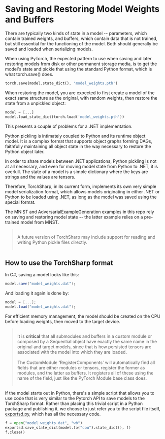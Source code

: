 # Saving and Restoring Model Weights and Buffers

There are typically two kinds of state in a model -- parameters, which contain trained weights, and buffers, which contain data that is not trained, but still essential for the functioning of the model. Both should generally be saved and loaded when serializing models.

When using PyTorch, the expected pattern to use when saving and later restoring models from disk or other permanent storage media, is to get the model's state and pickle that using the standard Python format, which is what torch.save() does.

```Python
torch.save(model.state_dict(), 'model_weights.pth')
```

When restoring the model, you are expected to first create a model of the exact same structure as the original, with random weights, then restore the state from a unpickled object:

```Python
model = [...]
model.load_state_dict(torch.load('model_weights.pth'))
```

This presents a couple of problems for a .NET implementation. 

Python pickling is intimately coupled to Python and its runtime object model. It is a complex format that supports object graphs forming DAGs, faithfully maintaining all object state in the way necessary to restore the Python object later.

In order to share models between .NET applications, Python pickling is not at all necessary, and even for moving model state from Python to .NET, it is overkill. The state of a model is a simple dictionary where the keys are strings and the values are tensors.

Therefore, TorchSharp, in its current form, implements its own very simple model serialization format, which allows models originating in either .NET or Python to be loaded using .NET, as long as the model was saved using the special format.

The MNIST and AdversarialExampleGeneration examples in this repo rely on saving and restoring model state -- the latter example relies on a pre-trained model from MNST.

><br/>A future version of TorchSharp may include support for reading and writing Python pickle files directly.<br/><br/>

## How to use the TorchSharp format

In C#, saving a model looks like this:

```C#
model.save("model_weights.dat");
```

And loading it again is done by:

```C#
model = [...];
model.load("model_weights.dat");
```

For efficient memory management, the model should be created on the CPU before loading weights, then moved to the target device. 

><br/>It is __critical__ that all submodules and buffers in a custom module or composed by a Sequential object have exactly the same name in the original and target models, since that is how persisted tensors are associated with the model into which they are loaded.<br/><br/>The CustomModule 'RegisterComponents' will automatically find all fields that are either modules or tensors, register the former as modules, and the latter as buffers. It registers all of these using the name of the field, just like the PyTorch Module base class does.<br/><br/>

If the model starts out in Python, there's a simple script that allows you to use code that is very similar to the Pytorch API to save models to the TorchSharp format. Rather than placing this trivial script in a Python package and publishing it, we choose to just refer you to the script file itself, [exportsd.py](../../src/Python/exportsd.py), which has all the necessary code.

```Python
f = open("model_weights.dat", "wb")
exportsd.save_state_dict(model.to("cpu").state_dict(), f)
f.close()
```
